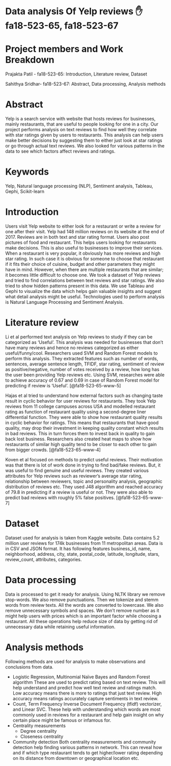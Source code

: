 # Data analysis Of Yelp reviews :hand: fa18-523-65, fa18-523-67

# Project members and Work Breakdown

Prajakta Patil - fa18-523-65: Introduction, Literature review, Dataset

Sahithya Sridhar- fa18-523-67: Abstract, Data processing, Analysis methods

# Abstract
Yelp is a search service with website that hosts reviews for businesses, mainly 
restaurants, that are useful to people looking for one in a city. Our project 
performs analysis on text reviews to find how well they correlate with star 
ratings given by users to restaurants. This analysis can help users make better 
decisions by suggesting them to either just look at star ratings or go through 
actual text reviews. We also looked for various patterns in the data to see 
which factors affect reviews and ratings. 
# Keywords
Yelp, Natural language processing (NLP), Sentiment analysis, Tableau, 
Gephi, Scikit-learn
# Introduction
Users visit Yelp website to either look for a restaurant or write a review for 
one after their visit. Yelp had 148 million reviews on its website at the end 
of 2017. Reviews are in both text and star rating format. Users also post 
pictures of food and restaurant. This helps users looking for restaurants make 
decisions. This is also useful to businesses to improve their services. When a 
restaurant is very popular, it obviously has more reviews and high star rating. 
In such case it is obvious for someone to choose that restaurant if it fits 
their choice of cuisine, budget and other parameters they might have in mind. 
However, when there are multiple restaurants that are similar; it becomes 
little difficult to choose one. We took a dataset of Yelp reviews and tried to 
find correlations between text reviews and star ratings. We also tried to show 
hidden patterns present in this data. We use Tableau and Gephi to visualize the 
data which helps gain valuable insights and suggest what detail analysis might 
be useful. Technologies used to perform analysis is Natural Language Processing 
and Sentiment Analysis. 
# Literature review
Li et al performed text analysis on Yelp reviews to study if they can be 
categorized as ‘Useful’. This analysis was needed for businesses that don’t 
have many reviews and hence no reviews categorized as either useful/funny/cool. 
Researchers used SVM and Random Forest models to perform this analysis. They 
extracted features such as number of words, sentences, average sentence length, 
TFIDF, star rating, sentiment of review as positive/negative, number of votes 
received by a review, how long has the user been providing Yelp reviews etc. 
Using SVM, researches were able to achieve accuracy of 0.67 and 0.69 in case of 
Random Forest model for predicting if review is ‘Useful’. [@fa18-523-65-www-5]

Hajas et al tried to understand how external factors such as changing taste 
result in cyclic behavior for user reviews for restaurants. They took Yelp 
reviews from 11 college campuses across USA and modelled restaurant rating as 
function of restaurant quality using a second-degree liner differential 
function. They were able to show how restaurant quality results in cyclic 
behavior for ratings. This means that restaurants that have good quality, may 
drop their investment in keeping quality constant which results in bad reviews. 
This in turn forces them to invest back in quality to gain back lost business. 
Researchers also created heat maps to show how restaurants of similar high 
quality tend to be closer to each other to gain from bigger crowds.
[@fa18-523-65-www-4]

Koven et al focused on methods to predict useful reviews. Their motivation was 
that there is lot of work done in trying to find bad/fake reviews. But, it was 
useful to find genuine and useful reviews. They created various attributes for 
Yelp reviews such as reviewer’s average star rating, relationship between 
reviewers, topic and personality analysis, geographic distribution of reviews 
etc. They used J48 algorithm and reached accuracy of 79.8 in predicting if a 
review is useful or not. They were also able to predict bad reviews with 
roughly 5% false positives. [@fa18-523-65-www-7]

# Dataset
Dataset used for analysis is taken from Kaggle website. Data contains 5.2 
million user reviews for 174k businesses from 11 metropolitan areas. Data is 
in CSV and JSON format.  It has following features business_id, name, 
neighborhood, address, city, state, postal_code, latitude, longitude, stars, 
review_count, attributes, categories. 

# Data processing
Data is processed to get it ready for analysis. Using NLTK library we remove 
stop-words. We also remove punctuations. Then we tokenize and stemm words from 
review texts. All the words are converted to lowercase. We also remove 
unnecessary symbols and spaces. We don’t remove number as it might help users 
with prices which is an important factor while choosing a restaurant. All 
these operations help reduce size of data by getting rid of unnecessary data 
while retaining useful information.

# Analysis methods
Following methods are used for analysis to make observations and conclusions 
from data.
- Logistic Regression, Multinomial Naïve Bayes and Random Forest algorithm
  These are used to predict rating based on text review. This will help 
  understand and predict how well text review and ratings match. Low accuracy 
  means there is more to ratings that just text review. High accuracy means 
  ratings accurately capture sentiments in text review.
- Count, Term Frequency Inverse Document Frequency (tfidf) vectorizer, and 
  Linear SVC. 
  These help with understanding which words are most commonly used 
  in reviews for a restaurant and help gain insight on why certain place might 
  be famous or infamous for.
- Centrality measurements
  - Degree centrality
  - Closeness centrality
- Community detection
  Both centrality measurements and community detection help finding various 
  patterns in network. This can reveal how and if which type restaurant tends 
  to get higher/lower rating depending on its distance from downtown or 
  geographical location etc. 

